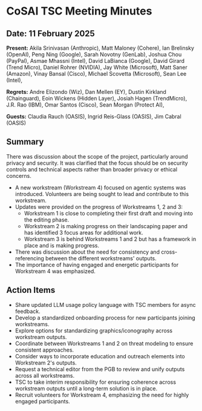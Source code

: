 # CoSAI TSC Meeting Minutes 

## Date: 11 February 2025

**Present:** Akila Srinivasan (Anthropic), Matt Maloney (Cohere), Ian Brelinsky (OpenAI), Peng Ning (Google), Sarah Novotny (GenLab),  Joshua Chou (PayPal), Asmae Mhassni (Intel), David LaBianca (Google), David Girard (Trend Micro), Daniel Rohrer (NVIDIA), Jay White (Microsoft), Matt Saner (Amazon), 
Vinay Bansal (Cisco),  Michael Scovetta (Microsoft), Sean Lee (Intel), 

**Regrets:** Andre Elizondo (Wiz), Dan Mellen (EY), Dustin Kirkland (Chainguard), Eoin Wickens (Hidden Layer), Josiah Hagen (TrendMicro),  J.R. Rao (IBM), Omar Santos (Cisco), Sean Morgan (Protect AI), 

**Guests:** Claudia Rauch (OASIS),  Ingrid Reis-Glass (OASIS), Jim Cabral (OASIS)


## Summary 
There was discussion about the scope of the project, particularly around privacy and security. It was clarified that the focus should be on security controls and technical aspects rather than broader privacy or ethical concerns.

* A new workstream (Workstream 4) focused on agentic systems was introduced. Volunteers are being sought to lead and contribute to this workstream.
* Updates were provided on the progress of Workstreams 1, 2 and 3:
  * Workstream 1 is close to completing their first draft and moving into the editing phase.
  * Workstream 2 is making progress on their landscaping paper and has identified 3 focus areas for additional work.
  * Workstream 3 is behind Workstreams 1 and 2 but has a framework in place and is making progress.
* There was discussion about the need for consistency and cross-referencing between the different workstreams' outputs.
* The importance of having engaged and energetic participants for Workstream 4 was emphasized.

## Action Items
* Share updated LLM usage policy language with TSC members for async feedback.
* Develop a standardized onboarding process for new participants joining workstreams.
* Explore options for standardizing graphics/iconography across workstream outputs.
* Coordinate between Workstreams 1 and 2 on threat modeling to ensure consistent approaches.
* Consider ways to incorporate education and outreach elements into Workstream 2's outputs.
* Request a technical editor from the PGB to review and unify outputs across all workstreams.
* TSC to take interim responsibility for ensuring coherence across workstream outputs until a long-term solution is in place.
* Recruit volunteers for Workstream 4, emphasizing the need for highly engaged participants.
